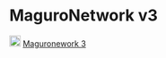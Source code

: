# MaguroNetwork v3
<p>
    <img src="./public/favicon.ico" height="20"/>
    <a href="https://new.litlebitgay.de">Maguronework 3<a/>
<p/>
